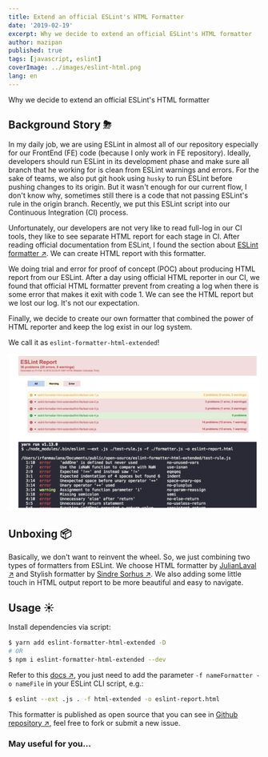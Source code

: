 ```yaml
---
title: Extend an official ESLint's HTML Formatter
date: '2019-02-19'
excerpt: Why we decide to extend an official ESLint's HTML formatter
author: mazipan
published: true
tags: [javascript, eslint]
coverImage: ../images/eslint-html.png
lang: en
---
```


Why we decide to extend an official ESLint's HTML formatter

## Background Story ⛈

In my daily job, we are using ESLint in almost all of our repository especially for our FrontEnd (FE) code (because I only work in FE repository). Ideally, developers should run ESLint in its development phase and make sure all branch that he working for is clean from ESLint warnings and errors. For the sake of teams, we also put git hook using `husky` to run ESLint before pushing changes to its origin. But it wasn't enough for our current flow, I don't know why, sometimes still there is a code that not passing ESLint's rule in the origin branch. Recently, we put this ESLint script into our Continuous Integration (CI) process.

Unfortunately, our developers are not very like to read full-log in our CI tools, they like to see separate HTML report for each stage in CI. After reading official documentation from ESLint, I found the section about [ESLint formatter ↗️](https://eslint.org/docs/user-guide/formatters/). We can create HTML report with this formatter.

We doing trial and error for proof of concept (POC) about producing HTML report from our ESLint. After a day using official HTML reporter in our CI, we found that official HTML formatter prevent from creating a log when there is some error that makes it exit with code 1. We can see the HTML report but we lost our log. It's not our expectation.

Finally, we decide to create our own formatter that combined the power of HTML reporter and keep the log exist in our log system.

We call it as `eslint-formatter-html-extended`!

![ESLint formatter HTML Extended](../images/eslint-html.png)

## Unboxing 📦

Basically, we don't want to reinvent the wheel. So, we just combining two types of formatters from ESLint. We choose HTML formatter by [JulianLaval ↗️](https://github.com/JulianLaval) and Stylish formatter by [Sindre Sorhus ↗️](https://github.com/sindresorhus). We also adding some little touch in HTML output report to be more beautiful and easy to navigate.

## Usage ☀️

Install dependencies via script:

```bash
$ yarn add eslint-formatter-html-extended -D
# OR
$ npm i eslint-formatter-html-extended --dev
```

Refer to this [docs ↗️](https://eslint.org/docs/user-guide/formatters/), you just need to add the parameter `-f nameFormatter -o nameFile` in your ESLint CLI script, e.g.:

```bash
$ eslint --ext .js . -f html-extended -o eslint-report.html
```

This formatter is published as open source that you can see in [Github repository ↗️](https://github.com/mazipan/eslint-formatter-html-extended), feel free to fork or submit a new issue.

### May useful for you...

